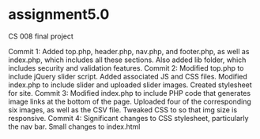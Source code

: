# assignment5.0
CS 008 final project

Commit 1: Added top.php, header.php, nav.php, and footer.php, as well as index.php, which includes all these sections. Also added lib folder, which includes security and validation features.
Commit 2: Modified top.php to include jQuery slider script. Added associated JS and CSS files. Modified index.php to include slider and uploaded slider images. Created stylesheet  for site.
Commit 3: Modified index.php to include PHP code that generates image links at the bottom of the page. Uploaded four of the corresponding six images, as well as the CSV file. Tweaked CSS to so that img size is responsive.
Commit 4: Significant changes to CSS stylesheet, particularly the nav bar. Small changes to index.html